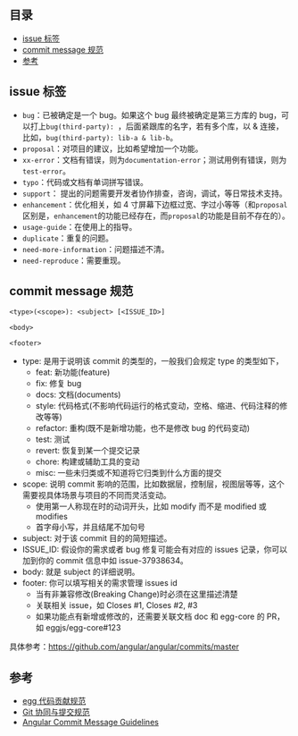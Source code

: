 ## 目录

- [issue 标签](#issue-标签)
- [commit message 规范](#commit-message-规范)
- [参考](#参考)

## issue 标签

- `bug`：已被确定是一个 bug。如果这个 bug 最终被确定是第三方库的 bug，可以打上`bug(third-party): `，后面紧跟库的名字，若有多个库，以 & 连接，比如，`bug(third-party): lib-a & lib-b`。
- `proposal`：对项目的建议，比如希望增加一个功能。
- `xx-error`：文档有错误，则为`documentation-error`；测试用例有错误，则为`test-error`。
- `typo`：代码或文档有单词拼写错误。
- `support`： 提出的问题需要开发者协作排查，咨询，调试，等日常技术支持。
- `enhancement`：优化相关，如 4 寸屏幕下边框过宽、字过小等等（和`proposal`区别是，`enhancement`的功能已经存在，而`proposal`的功能是目前不存在的）。
- `usage-guide`：在使用上的指导。
- `duplicate`：重复的问题。
- `need-more-information`：问题描述不清。
- `need-reproduce`：需要重现。

## commit message 规范

```
<type>(<scope>): <subject> [<ISSUE_ID>]

<body>

<footer>
```

- type: 是用于说明该 commit 的类型的，一般我们会规定 type 的类型如下，
  - feat: 新功能(feature)
  - fix: 修复 bug
  - docs: 文档(documents)
  - style: 代码格式(不影响代码运行的格式变动，空格、缩进、代码注释的修改等等)
  - refactor: 重构(既不是新增功能，也不是修改 bug 的代码变动)
  - test: 测试
  - revert: 恢复到某一个提交记录
  - chore: 构建或辅助工具的变动
  - misc: 一些未归类或不知道将它归类到什么方面的提交
- scope: 说明 commit 影响的范围，比如数据层，控制层，视图层等等，这个需要视具体场景与项目的不同而灵活变动。
  - 使用第一人称现在时的动词开头，比如 modify 而不是 modified 或 modifies
  - 首字母小写，并且结尾不加句号
- subject: 对于该 commit 目的的简短描述。
- ISSUE_ID: 假设你的需求或者 bug 修复可能会有对应的 issues 记录，你可以加到你的 commit 信息中如 issue-37938634。
- body: 就是 subject 的详细说明。
- footer: 你可以填写相关的需求管理 issues id
  - 当有非兼容修改(Breaking Change)时必须在这里描述清楚
  - 关联相关 issue，如 Closes #1, Closes #2, #3
  - 如果功能点有新增或修改的，还需要关联文档 doc 和 egg-core 的 PR，如 eggjs/egg-core#123

具体参考：<https://github.com/angular/angular/commits/master>

## 参考

- [egg 代码贡献规范](https://eggjs.org/zh-cn/contributing.html)
- [Git 协同与提交规范](https://www.yuque.com/fe9/basic/nruxq8#6c228def)
- [Angular Commit Message Guidelines](https://github.com/angular/angular/blob/master/CONTRIBUTING.md#commit)
